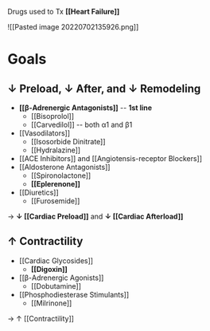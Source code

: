 Drugs used to Tx **[[Heart Failure]]**

![[Pasted image 20220702135926.png]]

# Goals
## ↓ Preload, ↓ After, and ↓ Remodeling
- **[[β-Adrenergic Antagonists]]** -- **1st line**
	- [[Bisoprolol]]
	- [[Carvedilol]] -- both α1 and β1
- [[Vasodilators]]
	- [[Isosorbide Dinitrate]]
	- [[Hydralazine]]
- [[ACE Inhibitors]] and [[Angiotensis-receptor Blockers]]
- [[Aldosterone Antagonists]]
	- [[Spironolactone]]
	- **[[Eplerenone]]**
- [[Diuretics]]
	- [[Furosemide]]

→ **↓ [[Cardiac Preload]]** and **↓ [[Cardiac Afterload]]**

## ↑ Contractility
- [[Cardiac Glycosides]]
	- **[[Digoxin]]**
- [[β-Adrenergic Agonists]]
	- [[Dobutamine]]
- [[Phosphodiesterase Stimulants]]
	- [[Milrinone]]

 → ↑ [[Contractility]]